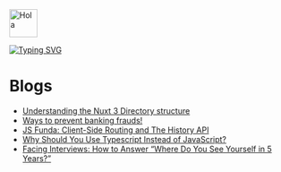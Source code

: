 <img src="https://raw.githubusercontent.com/nixin72/nixin72/master/wave.gif" alt="Hola" width="50" height="50"/>

[![Typing SVG](https://readme-typing-svg.demolab.com?font=Inter&duration=3000&pause=1000&vCenter=true&width=435&lines=Hola+%F0%9F%91%8B%2C+I+am+Mayank+Kumar+Chaudhari)](https://mayank-chaudhari.vercel.app)

# Blogs
<!-- BLOG-POST-LIST:START -->
- [Understanding the Nuxt 3 Directory structure](https://mayank1513.medium.com/understanding-the-nuxt-3-directory-structure-d39f21f8eaa0?source=rss-c239fa1052f9------2)
- [Ways to prevent banking frauds!](https://mayank1513.medium.com/ways-to-prevent-banking-frauds-ac3ac4a2eae9?source=rss-c239fa1052f9------2)
- [JS Funda: Client-Side Routing and The History API](https://mayank1513.medium.com/js-funda-client-side-routing-and-the-history-api-c4ebd4de977a?source=rss-c239fa1052f9------2)
- [Why Should You Use Typescript Instead of JavaScript?](https://mayank1513.medium.com/why-should-you-use-typescript-instead-of-javascript-65bd3abc7066?source=rss-c239fa1052f9------2)
- [Facing Interviews: How to Answer “Where Do You See Yourself in 5 Years?”](https://mayank1513.medium.com/facing-interviews-how-to-answer-where-do-you-see-yourself-in-5-years-c2d31311cb1f?source=rss-c239fa1052f9------2)
<!-- BLOG-POST-LIST:END -->

<!--
**mayank1513/mayank1513** is a ✨ _special_ ✨ repository because its `README.md` (this file) appears on your GitHub profile.


[![Mayank Chaudhari StackOverflow](https://github-readme-stackoverflow.vercel.app/?userID=9640177&layout=compact)](https://stackoverflow.com/users/9640177/mayank1513)

Here are some ideas to get you started:

- 🔭 I’m currently working on ...
- 🌱 I’m currently learning ...
- 👯 I’m looking to collaborate on ...
- 🤔 I’m looking for help with ...
- 💬 Ask me about ...
- 📫 How to reach me: ...
- 😄 Pronouns: ...
- ⚡ Fun fact: ...
-->
